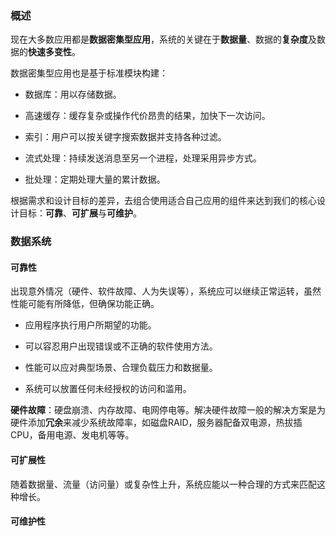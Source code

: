### 概述

现在大多数应用都是**数据密集型应用**，系统的关键在于**数据量**、数据的**复杂度**及数据的**快速多变性**。

数据密集型应用也是基于标准模块构建：

- 数据库：用以存储数据。

- 高速缓存：缓存复杂或操作代价昂贵的结果，加快下一次访问。

- 索引：用户可以按关键字搜索数据并支持各种过滤。

- 流式处理：持续发送消息至另一个进程，处理采用异步方式。

- 批处理：定期处理大量的累计数据。

根据需求和设计目标的差异，去组合使用适合自己应用的组件来达到我们的核心设计目标：**可靠**、**可扩展**与**可维护**。

### 数据系统

#### 可靠性

出现意外情况（硬件、软件故障、人为失误等），系统应可以继续正常运转，虽然性能可能有所降低，但确保功能正确。

- 应用程序执行用户所期望的功能。

- 可以容忍用户出现错误或不正确的软件使用方法。

- 性能可以应对典型场景、合理负载压力和数据量。

- 系统可以放置任何未经授权的访问和滥用。

**硬件故障**：硬盘崩溃、内存故障、电网停电等。解决硬件故障一般的解决方案是为硬件添加**冗余**来减少系统故障率，如磁盘RAID，服务器配备双电源，热拔插CPU，备用电源、发电机等等。

#### 可扩展性

随着数据量、流量（访问量）或复杂性上升，系统应能以一种合理的方式来匹配这种增长。

#### 可维护性

